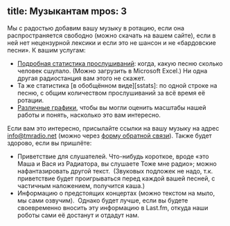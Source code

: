 title: Музыкантам
mpos: 3
---
Мы с радостью добавим вашу музыку в ротацию, если она распространяется свободно
(можно скачать на вашем сайте), если в ней нет нецензурной лексики и если это не
шансон и не «бардовские песни».  К вашим услугам:

- [Подробная статистика прослушиваний][fstat]: когда, какую песню сколько
  человек сшулало.  (Можно загрузить в Microsoft Excel.)  Ни одна другая
  радиостанция вам этого не скажет.
- Та же статистика [в обобщённом виде][sstats]: по одной строке на песню, с
  общим количеством прослушиваний за всё время её ротации.
- [Различные графики][graphs], чтобы вы могли оценить масштабы нашей работы и
  понять, насколько это вам интересно.

Если вам это интересно, присылайте ссылки на вашу музыку на адрес
info@tmradio.net (можно через [форму обратной связи][feedback]).  Также будет
здорово, если вы пришлёте:

- Приветствие для слушателей.  Что-нибудь короткое, вроде «это Маша и Вася из
  Радиатора, вы слушаете Тоже мне радио»; можно нафантазировать другой текст. 
  (Звуковых подложек не надо, т.к. приветствие будет проигрываться перед каждой
  вашей песней, с частичным наложением, получится каша.)
- Информацию о предстоящих концертах (можно текстом на мыло, мы сами озвучим). 
  Однако будет лучше, если вы будете своевременно вносить эту информацию в
  Last.fm, откуда наши роботы сами её достанут и отдадут нам.

[fstat]: http://files.tmradio.net/listeners/listeners.csv
[sstat]: http://files.tmradio.net/listeners/totals.csv
[graphs]: /graph.html
[feedback]: /feedback.html
